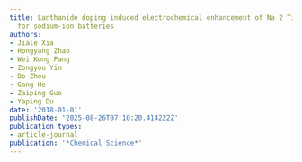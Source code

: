 ```yaml
---
title: Lanthanide doping induced electrochemical enhancement of Na 2 Ti 3 O 7 anodes
  for sodium-ion batteries
authors:
- Jiale Xia
- Hongyang Zhao
- Wei Kong Pang
- Zongyou Yin
- Bo Zhou
- Gang He
- Zaiping Guo
- Yaping Du
date: '2018-01-01'
publishDate: '2025-08-26T07:10:20.414222Z'
publication_types:
- article-journal
publication: '*Chemical Science*'
---
```

